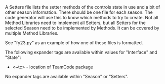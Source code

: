 A Setters file lists the setter methods of the controls state in use and a bit of other season information. There should be one file for each season.
The code generator will use this to know which methods to try to create. Not all Method Libraries need to implement all Setters, but all Setters for the selected Season need to be implemented by Methods. It can be covered by multiple Method Libraries.

See "fy23.py" as an example of how one of these files is formatted.

The following expander tags are available within values for "Interface" and "State":
- <~tc> - location of TeamCode package

No expander tags are available within "Season" or "Setters".